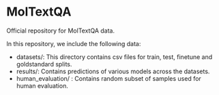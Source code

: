 # MolTextQA
Official repository for MolTextQA data. 

In this repository, we include the following data:
- datasets/: This directory contains csv files for train, test, finetune and goldstandard splits.
- results/: Contains predictions of various models across the datasets.
- human_evaluation/ : Contains random subset of samples used for human evaluation. 
